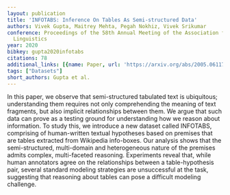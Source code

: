 ```yaml
---
layout: publication
title: 'INFOTABS: Inference On Tables As Semi-structured Data'
authors: Vivek Gupta, Maitrey Mehta, Pegah Nokhiz, Vivek Srikumar
conference: Proceedings of the 58th Annual Meeting of the Association for Computational
  Linguistics
year: 2020
bibkey: gupta2020infotabs
citations: 78
additional_links: [{name: Paper, url: 'https://arxiv.org/abs/2005.06117'}]
tags: ["Datasets"]
short_authors: Gupta et al.
---
```

In this paper, we observe that semi-structured tabulated text is ubiquitous;
understanding them requires not only comprehending the meaning of text
fragments, but also implicit relationships between them. We argue that such
data can prove as a testing ground for understanding how we reason about
information. To study this, we introduce a new dataset called INFOTABS,
comprising of human-written textual hypotheses based on premises that are
tables extracted from Wikipedia info-boxes. Our analysis shows that the
semi-structured, multi-domain and heterogeneous nature of the premises admits
complex, multi-faceted reasoning. Experiments reveal that, while human
annotators agree on the relationships between a table-hypothesis pair, several
standard modeling strategies are unsuccessful at the task, suggesting that
reasoning about tables can pose a difficult modeling challenge.
